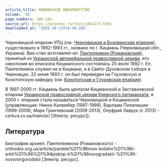 ```yaml
---
article_title: КИЦМАНСКОЕ ВИКАРИАТСТВО
volume: '35'
page_numbers: 180-181
source_url: https://pravenc.ru/text/1841173.html
downloaded_at: '2025-10-13T14:46:28Z'
---
```


Черновицкой епархии УПЦ (см. [Черновицкая и Буковинская епархия](<https://pravenc.ru/text/Черновицкая и Буковинская епархия.html>)), существовало в 1992-1993 гг., названо по г. Кицмань (Черновицкая обл., Украина). Вик-ство возглавлял еп. [Пантелеимон (Романовский)](<https://pravenc.ru/text/Пантелеимон (Романовский).html>), принятый из [Украинской автокефальной православной церкви](<https://pravenc.ru/text/Украинская автокефальная православная церковь.html>), его хиротония во епископа Кицманского состоялась 25 июля 1992 г. Еп. Пантелеимон служил не в Кицмани, а в Свято-Духовском соборе в Черновцах. 22 июня 1993 г. он был переведен на Глуховскую и Конотопскую кафедру (см. [Конотопская и Глуховская епархия](<https://pravenc.ru/text/Конотопская и Глуховская епархия.html>)).

В 1997-2000 гг. Кицмань была центром Кицманской и Заставновской епархии [Украинской православной церкви Киевского патриархата](<https://pravenc.ru/text/Украинской православной церкви Киевского патриархата.html>), в 2000 г. епархия стала называться Черновицкой и Кицманской (управляющие: Никон Калембер (1997-1999), Варлаам Пилипишин (1999-2009), Марк Гринчевский (2009-2013), Онуфрий Хаврук (с 2013) - cerkva.cv.ua/main/ar/ [Электр. ресурс]).

## Литература

Биография архиеп. Пантелеимона (Романовского) - orthodox.org.ua/article/pantele%D1%96mon-kolishn%D1%96i-arkh%D1%96%D1%94piskop-k%D1%96rovogradskii-%D1%96-novomirgorodskii [Электр. ресурс].
